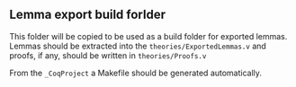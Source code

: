 ## Lemma export build forlder

This folder will be copied to be used as a build folder for exported lemmas. Lemmas should be extracted into the `theories/ExportedLemmas.v` and proofs, if any, should be written in `theories/Proofs.v`

From the `_CoqProject` a Makefile should be generated automatically.
